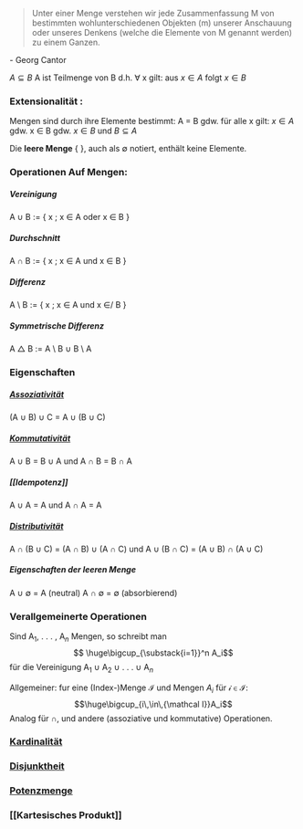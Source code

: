> Unter einer Menge verstehen wir jede Zusammenfassung M von bestimmten wohlunterschiedenen Objekten (m) unserer Anschauung oder unseres Denkens (welche die Elemente von M genannt werden) zu einem Ganzen.

\- Georg Cantor

$A\subseteq B$ A ist Teilmenge von B 
	d.h.  $\forall$ x gilt: aus $x \in A$ folgt $x \in B$

### Extensionalität :
Mengen sind durch ihre Elemente bestimmt: A = B gdw. 
für alle x gilt: $x \in A$ gdw. x ∈ B gdw. $x \in B$ und $B \subseteq A$

Die **leere Menge** { }, auch als $\emptyset$ notiert, enthält keine Elemente.

### Operationen Auf Mengen:
##### Vereinigung
A ∪ B := { x ; x ∈ A oder x ∈ B }
##### Durchschnitt 
A ∩ B := { x ; x ∈ A und x ∈ B }
##### Differenz 
A \\ B := { x ; x ∈ A und x ∈/ B }
##### Symmetrische Differenz 
A △ B := A \\ B ∪ B \\ A

### Eigenschaften
##### [Assoziativität](Assoziativgesetz.md) 
(A ∪ B) ∪ C = A ∪ (B ∪ C)
##### [Kommutativität](Kommutativgesetz.md)
A ∪ B = B ∪ A und A ∩ B = B ∩ A
##### [[Idempotenz]] 
A ∪ A = A und A ∩ A = A
##### [Distributivität](Distributivgesetz.md)
A ∩ (B ∪ C) = (A ∩ B) ∪ (A ∩ C) und 
A ∪ (B ∩ C) = (A ∪ B) ∩ (A ∪ C)

##### Eigenschaften der leeren Menge
A ∪ ∅ = A (neutral) 
A ∩ ∅ = ∅ (absorbierend)

### Verallgemeinerte Operationen
Sind A$_1$, . . . , A$_n$ Mengen, so schreibt man 
$$ \huge\bigcup_{\substack{i=1}}^n A_i$$
für die Vereinigung  A$_1$ ∪ A$_2$ ∪ . . . ∪ A$_n$

Allgemeiner: fur eine (Index-)Menge $\mathcal{I}$ und Mengen $A_i$ für $\mathcal{i}$ ∈ $\mathcal{I}$: 
$$\huge\bigcup_{i\,\in\,{\mathcal I}}A_i$$
Analog für ∩, und andere (assoziative und kommutative) Operationen.

### [Kardinalität](Kardinalität.md)
### [Disjunktheit](Disjunktheit.md)
### [Potenzmenge](Potenzmenge.md)
### [[Kartesisches Produkt]]
